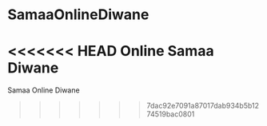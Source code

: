 # SamaaOnlineDiwane
<<<<<<< HEAD
Online Samaa Diwane
=======
Samaa Online Diwane
>>>>>>> 7dac92e7091a87017dab934b5b1274519bac0801
